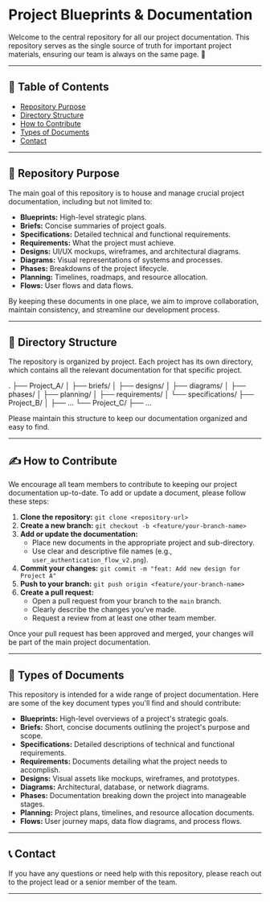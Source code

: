# Project Blueprints & Documentation

Welcome to the central repository for all our project documentation. This repository serves as the single source of truth for important project materials, ensuring our team is always on the same page. 🚀

---

## 📌 Table of Contents

* [Repository Purpose](#-repository-purpose)
* [Directory Structure](#-directory-structure)
* [How to Contribute](#-how-to-contribute)
* [Types of Documents](#-types-of-documents)
* [Contact](#-contact)

---

## 🎯 Repository Purpose

The main goal of this repository is to house and manage crucial project documentation, including but not limited to:

* **Blueprints:** High-level strategic plans.
* **Briefs:** Concise summaries of project goals.
* **Specifications:** Detailed technical and functional requirements.
* **Requirements:** What the project must achieve.
* **Designs:** UI/UX mockups, wireframes, and architectural diagrams.
* **Diagrams:** Visual representations of systems and processes.
* **Phases:** Breakdowns of the project lifecycle.
* **Planning:** Timelines, roadmaps, and resource allocation.
* **Flows:** User flows and data flows.

By keeping these documents in one place, we aim to improve collaboration, maintain consistency, and streamline our development process.



---

## 📂 Directory Structure

The repository is organized by project. Each project has its own directory, which contains all the relevant documentation for that specific project.

.
├── Project_A/
│   ├── briefs/
│   ├── designs/
│   ├── diagrams/
│   ├── phases/
│   ├── planning/
│   ├── requirements/
│   └── specifications/
├── Project_B/
│   ├── ...
└── Project_C/
├── ...


Please maintain this structure to keep our documentation organized and easy to find.

---

## ✍️ How to Contribute

We encourage all team members to contribute to keeping our project documentation up-to-date. To add or update a document, please follow these steps:

1.  **Clone the repository:**
    `git clone <repository-url>`
2.  **Create a new branch:**
    `git checkout -b <feature/your-branch-name>`
3.  **Add or update the documentation:**
    * Place new documents in the appropriate project and sub-directory.
    * Use clear and descriptive file names (e.g., `user_authentication_flow_v2.png`).
4.  **Commit your changes:**
    `git commit -m "feat: Add new design for Project A"`
5.  **Push to your branch:**
    `git push origin <feature/your-branch-name>`
6.  **Create a pull request:**
    * Open a pull request from your branch to the `main` branch.
    * Clearly describe the changes you've made.
    * Request a review from at least one other team member.

Once your pull request has been approved and merged, your changes will be part of the main project documentation.

---

## 📄 Types of Documents

This repository is intended for a wide range of project documentation. Here are some of the key document types you'll find and should contribute:

* **Blueprints:** High-level overviews of a project's strategic goals.
* **Briefs:** Short, concise documents outlining the project's purpose and scope.
* **Specifications:** Detailed descriptions of technical and functional requirements.
* **Requirements:** Documents detailing what the project needs to accomplish.
* **Designs:** Visual assets like mockups, wireframes, and prototypes.
* **Diagrams:** Architectural, database, or network diagrams. 
* **Phases:** Documentation breaking down the project into manageable stages.
* **Planning:** Project plans, timelines, and resource allocation documents.
* **Flows:** User journey maps, data flow diagrams, and process flows.

---

## 📞 Contact

If you have any questions or need help with this repository, please reach out to the project lead or a senior member of the team.

***
